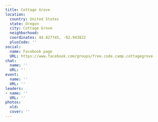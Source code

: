 ```yaml
---
title: Cottage Grove
location:
  country: United States
  state: Oregon
  city: Cottage Grove
  neighborhood: 
  coordinates: 44.827745, -92.943822
  plusCode: ''
social:
  name: Facebook page
  URL: https://www.facebook.com/groups/free.code.camp.cottagegrove
chat:
  name: ''
  URL: ''
event:
  name: ''
  URL: ''
leaders:
- name: ''
  URL: ''
photos:
  old: 
  cover: ''
---
```

